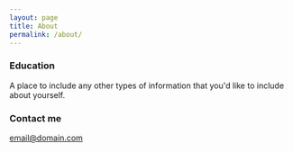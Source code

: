 ```yaml
---
layout: page
title: About
permalink: /about/
---
```


### Education

A place to include any other types of information that you'd like to include about yourself.

### Contact me

[email@domain.com](mailto:tiffany.wenya.chen@gmail.com)